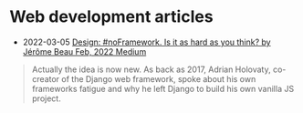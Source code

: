 # Web development articles

- 2022-03-05 [Design: #noFramework. Is it as hard as you think? by Jérôme Beau Feb, 2022 Medium](https://javarome.medium.com/design-noframework-bbc00a02d9b3)
> Actually the idea is now new. As back as 2017, Adrian Holovaty, co-creator of the Django web framework, spoke about his own frameworks fatigue and why he left Django to build his own vanilla JS project.
